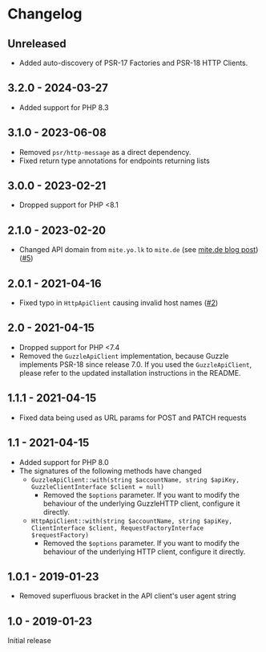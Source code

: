 # Changelog

## Unreleased

* Added auto-discovery of PSR-17 Factories and PSR-18 HTTP Clients.

## 3.2.0 - 2024-03-27

* Added support for PHP 8.3

## 3.1.0 - 2023-06-08

* Removed `psr/http-message` as a direct dependency.
* Fixed return type annotations for endpoints returning lists 

## 3.0.0 - 2023-02-21

* Dropped support for PHP <8.1

## 2.1.0 - 2023-02-20

* Changed API domain from `mite.yo.lk` to `mite.de`
  (see [mite.de blog post](https://mite.de/en/blog/2023/02/14/upcoming-move-to-mite-de/))
  ([#5](https://github.com/jeromegamez/mite-php/pull/5))

## 2.0.1 - 2021-04-16

* Fixed typo in `HttpApiClient` causing invalid host names 
  ([#2](https://github.com/jeromegamez/mite-php/pull/2))

## 2.0 - 2021-04-15

* Dropped support for PHP <7.4
* Removed the `GuzzleApiClient` implementation, because Guzzle implements PSR-18 since release 7.0. If you
  used the `GuzzleApiClient`, please refer to the updated installation instructions in the README.
  
## 1.1.1 - 2021-04-15 

* Fixed data being used as URL params for POST and PATCH requests

## 1.1 - 2021-04-15

* Added support for PHP 8.0
* The signatures of the following methods have changed
  * `GuzzleApiClient::with(string $accountName, string $apiKey, GuzzleClientInterface $client = null)`
    + Removed the `$options` parameter. If you want to modify the behaviour of the underlying GuzzleHTTP client,
      configure it directly.  
  * `HttpApiClient::with(string $accountName, string $apiKey, ClientInterface $client, RequestFactoryInterface $requestFactory)`
    + Removed the `$options` parameter. If you want to modify the behaviour of the underlying HTTP client,
      configure it directly.

## 1.0.1 - 2019-01-23

* Removed superfluous bracket in the API client's user agent string 

## 1.0 - 2019-01-23

Initial release
